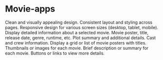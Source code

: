 # Movie-apps
Clean and visually appealing design.
Consistent layout and styling across pages.
Responsive design for various screen sizes (desktop, tablet, mobile).
Display detailed information about a selected movie.
Movie poster, title, release date, genre, runtime, etc.
Plot summary and additional details.
Cast and crew information.
Display a grid or list of movie posters with titles.
Thumbnails or images for each movie.
Brief description or summary for each movie.
Buttons or links to view more details.
